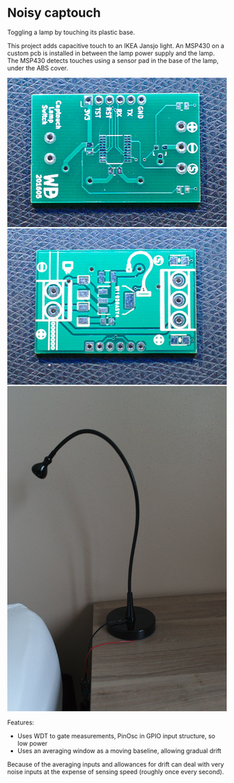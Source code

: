 Noisy captouch
==============

Toggling a lamp by touching its plastic base.

This project adds capacitive touch to an IKEA Jansjo light. An MSP430 on a
custom pcb is installed in between the lamp power supply and the lamp. The
MSP430 detects touches using a sensor pad in the base of the lamp, under the
ABS cover.

![PCB Top](pictures/pcb_top.jpg)
![PCB Bottom](pictures/pcb_bottom.jpg)
![Jansjo on nightstand](pictures/jansjo.jpg)

Features:
- Uses WDT to gate measurements, PinOsc in GPIO input structure, so low power
- Uses an averaging window as a moving baseline, allowing gradual drift

Because of the averaging inputs and allowances for drift can deal with very
noise inputs at the expense of sensing speed (roughly once every second).
